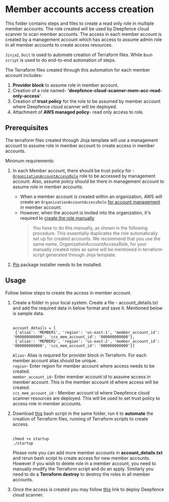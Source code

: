# Member accounts access creation

This folder contains steps and files to create a read only role in multiple member accounts. The role created will be used by Deepfence cloud scanner to scan member accounts. The access in each member account is created by a management account which has access to assume admin role in all member accounts to create access resources.

`Jinja2`, `Doit` is used to automate creation of Terraform files. While `Bash script` is used to do end-to-end automation of steps.

The Terraform files created through this automation for each member account includes-
1. **Provider block** to assume role in member account.
2. Creation of a role named- **'deepfence-cloud-scanner-mem-acc-read-only-access'**.
3. Creation of **trust policy** for the role to be assumed by member account where Deepfence cloud scanner will be deployed.
4. Attachment of **AWS managed policy**- read only access to role.

## Prerequisites

The terraform files created through Jinja template will use a management account to assume role in member account to create access in member accounts.

Minimum requirements:
1. In each Member account, there should be trust policy for -[`OrganizationAccountAccessRole`](https://docs.aws.amazon.com/organizations/latest/userguide/orgs_manage_accounts_access.html) role to be accessed by management account. Also, assume policy should be there in management account to assume role in member accounts.

     * When a member account is created within an organization, AWS will create an `OrganizationAccountAccessRole` [for account management](https://docs.aws.amazon.com/organizations/latest/userguide/orgs_manage_accounts_access.html) in member account. 
     * However, when the account is invited into the organization, it's required to [create the role manually](https://docs.aws.amazon.com/organizations/latest/userguide/orgs_manage_accounts_access.html#orgs_manage_accounts_create-cross-account-role)
       > You have to do this manually, as shown in the following procedure. This essentially duplicates the role automatically set up for created accounts. We recommend that you use the same name, OrganizationAccountAccessRole, for your manually created roles as same will be mentioned in terraform script generated through Jinja template.

2. [Pip](https://pip.pypa.io/en/stable/installation/) package installer needs to be installed.

## Usage

Follow below steps to create the access in member account.

1. Create a folder in your local system. Create a file - account_details.txt and add the required data in below format and save it. Mentioned below is sample data. <br><br>
   ```
   account_details = [
    {'alias': 'MEMBER1', 'region': 'us-east-1', 'member_account_id': '000000000000', 'ccs_mem_account_id': '000000000000'},
    {'alias': 'MEMBER2', 'region': 'us-east-2', 'member_account_id': '000000000000', 'ccs_mem_account_id': '000000000000'}]
    ```

   `Alias`- Alias is required for provider block in Terraform. For each member account alias should be unique.<br>
   `region`- Enter region for member account where access needs to be created.<br>
   `member_account_id`- Enter member account id to assume access in member account. This is the member account id where access will be created.<br>
   `ccs_mem_account_id` - Member account id where Deepfence cloud scanner resources are deployed. This will be used to set trust policy to access role in member accounts.<br>

2. Download [this](https://github.com/deepfence/terraform-aws-cloud-scanner/tree/main/examples/organizational/deploy-with-member-account-read-only-access-creation/member-account-access-creation/startup) bash script in the same folder, run it to **automate** the creation of Terraform files, running of Terraform scripts to create access. <br><br>
   ```shell
   chmod +x startup
   ./startup
   ```

   Please note you can add more member accounts in **account_details.txt** and rerun bash script to create access for new member accounts. However if you wish to delete role in a member account, you need to manually modify the Terraform script and do an apply. Similarly you need to do a **Terraform destroy** to destroy the roles in all member accounts.

3. Once the access is created you may follow [this](https://github.com/deepfence/terraform-aws-cloud-scanner/tree/main/examples/organizational/organizational-deploy-with-member-account-read-only-access-creation) link to deploy Deepfence cloud scanner.


